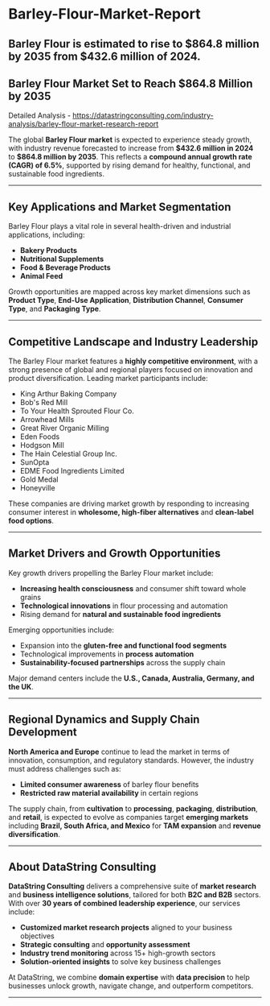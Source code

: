 # Barley-Flour-Market-Report
Barley Flour is estimated to rise to $864.8 million by 2035 from $432.6 million of 2024. 
---

## **Barley Flour Market Set to Reach \$864.8 Million by 2035**

Detailed Analysis - https://datastringconsulting.com/industry-analysis/barley-flour-market-research-report

The global **Barley Flour market** is expected to experience steady growth, with industry revenue forecasted to increase from **\$432.6 million in 2024** to **\$864.8 million by 2035**. This reflects a **compound annual growth rate (CAGR) of 6.5%**, supported by rising demand for healthy, functional, and sustainable food ingredients.

---

## **Key Applications and Market Segmentation**

Barley Flour plays a vital role in several health-driven and industrial applications, including:

* **Bakery Products**
* **Nutritional Supplements**
* **Food & Beverage Products**
* **Animal Feed**

Growth opportunities are mapped across key market dimensions such as **Product Type**, **End-Use Application**, **Distribution Channel**, **Consumer Type**, and **Packaging Type**.

---

## **Competitive Landscape and Industry Leadership**

The Barley Flour market features a **highly competitive environment**, with a strong presence of global and regional players focused on innovation and product diversification. Leading market participants include:

* King Arthur Baking Company
* Bob's Red Mill
* To Your Health Sprouted Flour Co.
* Arrowhead Mills
* Great River Organic Milling
* Eden Foods
* Hodgson Mill
* The Hain Celestial Group Inc.
* SunOpta
* EDME Food Ingredients Limited
* Gold Medal
* Honeyville

These companies are driving market growth by responding to increasing consumer interest in **wholesome, high-fiber alternatives** and **clean-label food options**.

---

## **Market Drivers and Growth Opportunities**

Key growth drivers propelling the Barley Flour market include:

* **Increasing health consciousness** and consumer shift toward whole grains
* **Technological innovations** in flour processing and automation
* Rising demand for **natural and sustainable food ingredients**

Emerging opportunities include:

* Expansion into the **gluten-free and functional food segments**
* Technological improvements in **process automation**
* **Sustainability-focused partnerships** across the supply chain

Major demand centers include the **U.S., Canada, Australia, Germany, and the UK**.

---

## **Regional Dynamics and Supply Chain Development**

**North America and Europe** continue to lead the market in terms of innovation, consumption, and regulatory standards. However, the industry must address challenges such as:

* **Limited consumer awareness** of barley flour benefits
* **Restricted raw material availability** in certain regions

The supply chain, from **cultivation** to **processing**, **packaging**, **distribution**, and **retail**, is expected to evolve as companies target **emerging markets** including **Brazil, South Africa, and Mexico** for **TAM expansion** and **revenue diversification**.

---

## **About DataString Consulting**

**DataString Consulting** delivers a comprehensive suite of **market research** and **business intelligence solutions**, tailored for both **B2C and B2B** sectors. With over **30 years of combined leadership experience**, our services include:

* **Customized market research projects** aligned to your business objectives
* **Strategic consulting** and **opportunity assessment**
* **Industry trend monitoring** across 15+ high-growth sectors
* **Solution-oriented insights** to solve key business challenges

At DataString, we combine **domain expertise** with **data precision** to help businesses unlock growth, navigate change, and outperform competitors.

---
